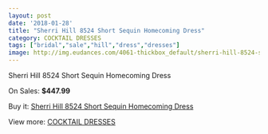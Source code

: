 ```yaml
---
layout: post
date: '2018-01-28'
title: "Sherri Hill 8524 Short Sequin Homecoming Dress"
category: COCKTAIL DRESSES
tags: ["bridal","sale","hill","dress","dresses"]
image: http://img.eudances.com/4061-thickbox_default/sherri-hill-8524-short-sequin-homecoming-dress.jpg
---
```

Sherri Hill 8524 Short Sequin Homecoming Dress

On Sales: **$447.99**
<a href="https://www.eudances.com/en/cocktail-dresses/1361-sherri-hill-8524-short-sequin-homecoming-dress.html"><amp-img layout="responsive" width="600" height="600" src="//img.eudances.com/4061-thickbox_default/sherri-hill-8524-short-sequin-homecoming-dress.jpg" alt="Sherri Hill 8524 Short Sequin Homecoming Dress 0" /></a>
<a href="https://www.eudances.com/en/cocktail-dresses/1361-sherri-hill-8524-short-sequin-homecoming-dress.html"><amp-img layout="responsive" width="600" height="600" src="//img.eudances.com/4062-thickbox_default/sherri-hill-8524-short-sequin-homecoming-dress.jpg" alt="Sherri Hill 8524 Short Sequin Homecoming Dress 1" /></a>

Buy it: [Sherri Hill 8524 Short Sequin Homecoming Dress](https://www.eudances.com/en/cocktail-dresses/1361-sherri-hill-8524-short-sequin-homecoming-dress.html "Sherri Hill 8524 Short Sequin Homecoming Dress")

View more: [COCKTAIL DRESSES](https://www.eudances.com/en/14-cocktail-dresses "COCKTAIL DRESSES")